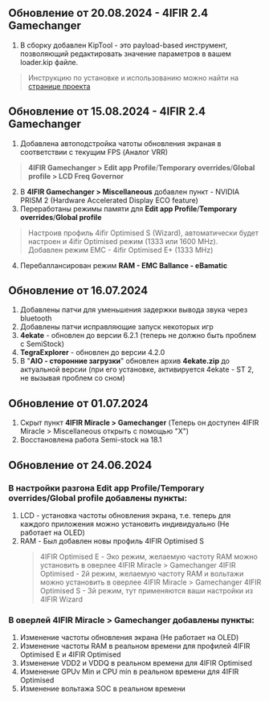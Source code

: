 ## Обновление от 20.08.2024 - 4IFIR 2.4 Gamechanger
1.  В сборку добавлен KipTool - это payload-based инструмент, позволяющий редактировать значение параметров в вашем loader.kip файле.  
>Инструкцию по установке и использованию можно найти на [странице проекта](https://github.com/kawaii-flesh/KipTool)

## Обновление от 15.08.2024 - 4IFIR 2.4 Gamechanger
1.  Добавлена автоподстройка чатоты обновления экраная в соответствии с текущим FPS (Аналог VRR)
> **4IFIR Gamechanger > Edit app Profile**/**Temporary overrides**/**Global profile > LCD Freq Governor**
2.  В **4IFIR Gamechanger > Miscellaneous** добавлен пункт - NVIDIA PRISM 2 (Hardware Accelerated Display ECO feature)
3.  Переработаны режимы памяти для **Edit app Profile**/**Temporary overrides**/**Global profile**
>Настроив профиль 4ifir Optimised S (Wizard), автоматически будет настроен и 4ifir Optimised режим (1333 или 1600 MHz).  
>Добавлен режим EMC - 4ifir Optimised E+ (1333 MHz)
4.  Перебаллансирован режим **RAM - EMC Ballance - eBamatic**  

## Обновление от 16.07.2024 
1.  Добавлены патчи для уменьшения задержки вывода звука через bluetooth
2.  Добавлены патчи исправляющие запуск некоторых игр
3.  **4ekate** - обновлен до версии  6.2.1 (теперь не должно быть проблем с SemiStock)
4.  **TegraExplorer** - обновлен до версии  4.2.0
5.  В "**AIO - сторонние загрузки**" обновлен архив **4ekate.zip** до актуальной версии (при его установке, активируется 4ekate - ST 2, не вызывая проблем со сном)

## Обновление от 01.07.2024    
1.  Скрыт пункт **4IFIR Miracle > Gamechanger** (Теперь он доступен 4IFIR Miracle > Miscellaneous открыть с помощью "Х")  
2.  Восстановлена работа Semi-stock на 18.1

## Обновление от 24.06.2024  

### В настройки разгона **Edit app Profile**/**Temporary overrides**/**Global profile** добавлены пункты:
1. LCD - установка частоты обновления экрана, т.е. теперь для каждого приложения можно установить индивидуально (Не работает на OLED)
2. RAM - Был добавлен новы профиль 4IFIR Optimised S
   >4IFIR Optimised E - Эко режим, желаемую частоту RAM можно установить в оверлее 4IFIR Miracle > Gamechanger
   >4IFIR Optimised - 2й режим, желаемую частоту RAM и вольтажи можно установить в оверлее 4IFIR Miracle > Gamechanger
   >4IFIR Optimised S - 3й режим, тут применяются ваши настройки из 4IFIR Wizard
   
### В оверлей **4IFIR Miracle > Gamechanger** добавлены пункты:  
1. Изменение частоты обновления экрана (Не работает на OLED)
2. Изменение частоты RAM в реальном времени для профилей 4IFIR Optimised E и 4IFIR Optimised
3. Изменение VDD2 и VDDQ в реальном времени для 4IFIR Optimised
4. Изменение GPUv Min и CPU min в реальном времени для 4IFIR Optimised
5. Изменение вольтажа SOC в реальном времени
